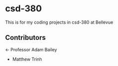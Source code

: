# csd-380
This is for my coding projects in csd-380 at Bellevue
## Contributors 
<- Professor Adam Bailey
- Matthew Trinh
>